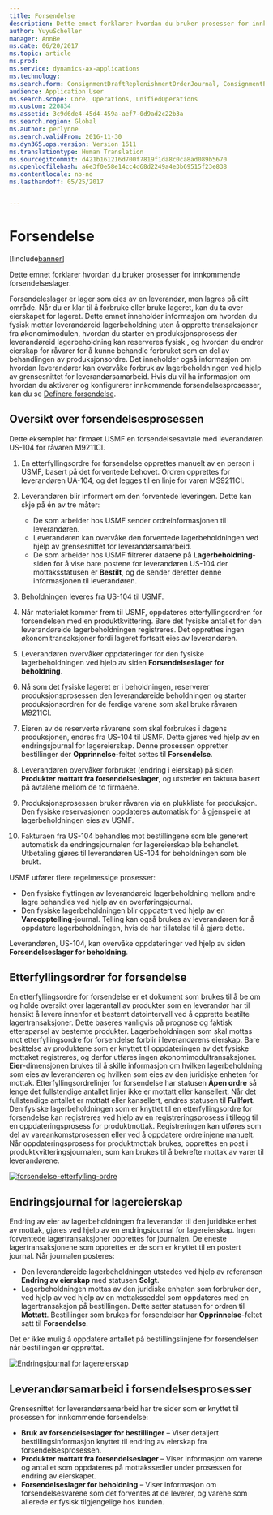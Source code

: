 ```yaml
---
title: Forsendelse
description: Dette emnet forklarer hvordan du bruker prosesser for innkommende forsendelseslager.
author: YuyuScheller
manager: AnnBe
ms.date: 06/20/2017
ms.topic: article
ms.prod: 
ms.service: dynamics-ax-applications
ms.technology: 
ms.search.form: ConsignmentDraftReplenishmentOrderJournal, ConsignmentProductReceiptLines, ConsignmentReplenishmentOrder, ConsignmentVendorPortalOnHand, InventJournalOwnershipChange, InventOnHandItemListPage, PurchTable, PurchVendorPortalConfirmedOrders
audience: Application User
ms.search.scope: Core, Operations, UnifiedOperations
ms.custom: 220834
ms.assetid: 3c9d6de4-45d4-459a-aef7-0d9ad2c22b3a
ms.search.region: Global
ms.author: perlynne
ms.search.validFrom: 2016-11-30
ms.dyn365.ops.version: Version 1611
ms.translationtype: Human Translation
ms.sourcegitcommit: d421b161216d700f7819f1da8c0ca8ad089b5670
ms.openlocfilehash: a6e3f0e58e14cc4d68d2249a4e3b69515f23e838
ms.contentlocale: nb-no
ms.lasthandoff: 05/25/2017


---
```


# <a name="consignment"></a>Forsendelse

[!include[banner](../includes/banner.md)]


Dette emnet forklarer hvordan du bruker prosesser for innkommende forsendelseslager.

Forsendeleslager er lager som eies av en leverandør, men lagres på ditt område. Når du er klar til å forbruke eller bruke lageret, kan du ta over eierskapet for lageret. Dette emnet inneholder informasjon om hvordan du fysisk mottar leverandøreid lagerbeholdning uten å opprette transaksjoner fra økonomimodulen, hvordan du starter en produksjonsprosess der leverandøreid lagerbeholdning kan reserveres fysisk , og hvordan du endrer eierskap for råvarer for å kunne behandle forbruket som en del av behandlingen av produksjonsordre. Det inneholder også informasjon om hvordan leverandører kan overvåke forbruk av lagerbeholdningen ved hjelp av grensesnittet for leverandørsamarbeid. Hvis du vil ha informasjon om hvordan du aktiverer og konfigurerer innkommende forsendelsesprosesser, kan du se [Definere forsendelse](set-up-consignment.md).

## <a name="overview-of-the-consignment-process"></a>Oversikt over forsendelsesprosessen
Dette eksemplet har firmaet USMF en forsendelsesavtale med leverandøren US-104 for råvaren M9211CI.

1.  En etterfyllingsordre for forsendelse opprettes manuelt av en person i USMF, basert på det forventede behovet. Ordren opprettes for leverandøren UA-104, og det legges til en linje for varen MS9211CI.
2.  Leverandøren blir informert om den forventede leveringen. Dette kan skje på én av tre måter:
    -   De som arbeider hos USMF sender ordreinformasjonen til leverandøren.
    -   Leverandøren kan overvåke den forventede lagerbeholdningen ved hjelp av grensesnittet for leverandørsamarbeid.
    -   De som arbeider hos USMF filtrerer dataene på **Lagerbeholdning**-siden for å vise bare postene for leverandøren US-104 der mottaksstatusen er **Bestilt**, og de sender deretter denne informasjonen til leverandøren.

3.  Beholdningen leveres fra US-104 til USMF.
4.  Når materialet kommer frem til USMF, oppdateres etterfyllingsordren for forsendelsen med en produktkvittering. Bare det fysiske antallet for den leverandøreide lagerbeholdningen registreres. Det opprettes ingen økonomitransaksjoner fordi lageret fortsatt eies av leverandøren.
5.  Leverandøren overvåker oppdateringer for den fysiske lagerbeholdningen ved hjelp av siden **Forsendelseslager for beholdning**.
6.  Nå som det fysiske lageret er i beholdningen, reserverer produksjonsprosessen den leverandøreide beholdningen og starter produksjonsordren for de ferdige varene som skal bruke råvaren M9211CI.
7.  Eieren av de reserverte råvarene som skal forbrukes i dagens produksjonen, endres fra US-104 til USMF. Dette gjøres ved hjelp av en endringsjournal for lagereierskap. Denne prosessen oppretter bestillinger der **Opprinnelse**-feltet settes til **Forsendelse**.
8.  Leverandøren overvåker forbruket (endring i eierskap) på siden **Produkter mottatt fra forsendelseslager**, og utsteder en faktura basert på avtalene mellom de to firmaene.
9.  Produksjonsprosessen bruker råvaren via en plukkliste for produksjon. Den fysiske reservasjonen oppdateres automatisk for å gjenspeile at lagerbeholdningen eies av USMF.
10. Fakturaen fra US-104 behandles mot bestillingene som ble generert automatisk da endringsjournalen for lagereierskap ble behandlet. Utbetaling gjøres til leverandøren US-104 for beholdningen som ble brukt.

USMF utfører flere regelmessige prosesser:

-   Den fysiske flyttingen av leverandøreid lagerbeholdning mellom andre lagre behandles ved hjelp av en overføringsjournal.
-   Den fysiske lagerbeholdningen blir oppdatert ved hjelp av en **Vareopptelling**-journal. Telling kan også brukes av leverandøren for å oppdatere lagerbeholdningen, hvis de har tillatelse til å gjøre dette.

Leverandøren, US-104, kan overvåke oppdateringer ved hjelp av siden **Forsendelseslager for beholdning**.

## <a name="consignment-replenishment-orders"></a>Etterfyllingsordrer for forsendelse
En etterfyllingsordre for forsendelse er et dokument som brukes til å be om og holde oversikt over lagerantall av produkter som en leverandør har til hensikt å levere innenfor et bestemt datointervall ved å opprette bestilte lagertransaksjoner. Dette baseres vanligvis på prognose og faktisk etterspørsel av bestemte produkter. Lagerbeholdningen som skal mottas mot etterfyllingsordre for forsendelse forblir i leverandørens eierskap. Bare besittelse av produktene som er knyttet til oppdateringen av det fysiske mottaket registreres, og derfor utføres ingen økonomimodultransaksjoner. **Eier**-dimensjonen brukes til å skille informasjon om hvilken lagerbeholdning som eies av leverandøren og hvilken som eies av den juridiske enheten for mottak. Etterfyllingsordrelinjer for forsendelse har statusen **Åpen ordre** så lenge det fullstendige antallet linjer ikke er mottatt eller kansellert. Når det fullstendige antallet er mottatt eller kansellert, endres statusen til **Fullført**. Den fysiske lagerbeholdningen som er knyttet til en etterfyllingsordre for forsendelse kan registreres ved hjelp av en registreringsprosess i tillegg til en oppdateringsprosess for produktmottak. Registreringen kan utføres som del av vareankomstprosessen eller ved å oppdatere ordrelinjene manuelt. Når oppdateringsprosess for produktmottak brukes, opprettes en post i produktkvitteringsjournalen, som kan brukes til å bekrefte mottak av varer til leverandørene. 

[![forsendelse-etterfylling-ordre](./media/consignment-replenishment-order.png)](./media/consignment-replenishment-order.png)

## <a name="inventory-ownership-change-journal"></a>Endringsjournal for lagereierskap
Endring av eier av lagerbeholdningen fra leverandør til den juridiske enhet av mottak, gjøres ved hjelp av en endringsjournal for lagereierskap. Ingen forventede lagertransaksjoner opprettes for journalen. De eneste lagertransaksjonene som opprettes er de som er knyttet til en postert journal. Når journalen posteres:

-   Den leverandøreide lagerbeholdningen utstedes ved hjelp av referansen **Endring av eierskap** med statusen **Solgt**.
-   Lagerbeholdningen mottas av den juridiske enheten som forbruker den, ved hjelp av ved hjelp av en mottaksseddel som oppdateres med en lagertransaksjon på bestillingen. Dette setter statusen for ordren til **Mottatt**. Bestillinger som brukes for forsendelser har **Opprinnelse**-feltet satt til **Forsendelse**.

Det er ikke mulig å oppdatere antallet på bestillingslinjene for forsendelsen når bestillingen er opprettet. 

[![Endringsjournal for lagereierskap](./media/inventory-ownership-change-journal.png)](./media/inventory-ownership-change-journal.png)

## <a name="vendor-collaboration-in-consignment-processes"></a>Leverandørsamarbeid i forsendelsesprosesser
Grensesnittet for leverandørsamarbeid har tre sider som er knyttet til prosessen for innkommende forsendelse:

-   **Bruk av forsendelseslager** **for bestillinger** – Viser detaljert bestillingsinformasjon knyttet til endring av eierskap fra forsendelsesprosessen.
-   **Produkter mottatt fra forsendelseslager** – Viser informasjon om varene og antallet som oppdateres på mottakssedler under prosessen for endring av eierskapet.
-   **Forsendelseslager for beholdning** – Viser informasjon om forsendelsesvarene som det forventes at de leverer, og varene som allerede er fysisk tilgjengelige hos kunden.





